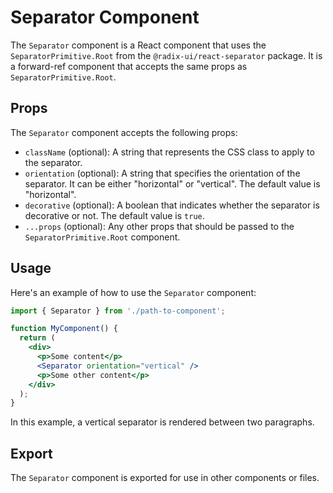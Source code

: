 # Separator Component

The `Separator` component is a React component that uses the `SeparatorPrimitive.Root` from the `@radix-ui/react-separator` package. It is a forward-ref component that accepts the same props as `SeparatorPrimitive.Root`.

## Props

The `Separator` component accepts the following props:

- `className` (optional): A string that represents the CSS class to apply to the separator.
- `orientation` (optional): A string that specifies the orientation of the separator. It can be either "horizontal" or "vertical". The default value is "horizontal".
- `decorative` (optional): A boolean that indicates whether the separator is decorative or not. The default value is `true`.
- `...props` (optional): Any other props that should be passed to the `SeparatorPrimitive.Root` component.

## Usage

Here's an example of how to use the `Separator` component:

```jsx
import { Separator } from './path-to-component';

function MyComponent() {
  return (
    <div>
      <p>Some content</p>
      <Separator orientation="vertical" />
      <p>Some other content</p>
    </div>
  );
}
```

In this example, a vertical separator is rendered between two paragraphs.

## Export

The `Separator` component is exported for use in other components or files.